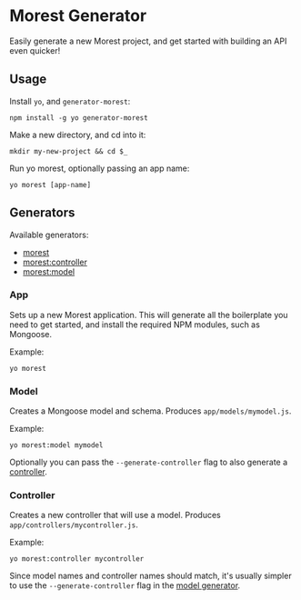 # Morest Generator

Easily generate a new Morest project, and get started with building an API even quicker!

## Usage

Install `yo`, and `generator-morest`:

`npm install -g yo generator-morest`

Make a new directory, and cd into it:

`mkdir my-new-project && cd $_`

Run yo morest, optionally passing an app name:

`yo morest [app-name]`

## Generators
Available generators:

- [morest](#app)
- [morest:controller](#controller)
- [morest:model](#model)

### App
Sets up a new Morest application. This will generate all the boilerplate you need to get started, and install the 
required NPM modules, such as Mongoose.

Example:
```
yo morest
```


### Model
Creates a Mongoose model and schema. Produces `app/models/mymodel.js`.

Example:
```
yo morest:model mymodel
```

Optionally you can pass the ``--generate-controller`` flag to also generate a [controller](#controller).

### Controller
Creates a new controller that will use a model. Produces `app/controllers/mycontroller.js`.

Example:
```
yo morest:controller mycontroller
```

Since model names and controller names should match, it's usually simpler to use the `--generate-controller` flag in 
the [model generator](#model).
